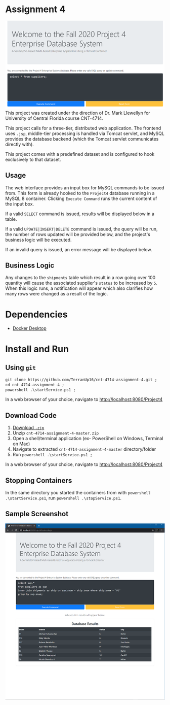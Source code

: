 # Assignment 4
![Screenshot](https://github.com/TerranUp16/cnt-4714-assignment-4/blob/main/screenshots/git_header.png)
This project was created under the direction of Dr. Mark Llewellyn for University of Central Florida course CNT-4714.

This project calls for a three-tier, distributed web application. The frontend uses `.jsp`, middle-tier processing is handled via Tomcat servlet, and MySQL provides the database backend (which the Tomcat servlet communicates directly with).

This project comes with a predefined dataset and is configured to hook exclusively to that dataset.

## Usage
The web interface provides an input box for MySQL commands to be issued from. This form is already hooked to the `Project4` database running in a MySQL 8 container. Clicking `Execute Command` runs the current content of the input box.

If a valid `SELECT` command is issued, results will be displayed below in a table.

If a valid `UPDATE|INSERT|DELETE` command is issued, the query will be run, the number of rows updated will be provided below, and the project's business logic will be executed.

If an invalid query is issued, an error message will be displayed below.

## Business Logic
Any changes to the `shipments` table which result in a row going over 100 quantity will cause the associated supplier's `status` to be increased by `5`. When this logic runs, a notification will appear which also clarifies how many rows were changed as a result of the logic.

# Dependencies
* [Docker Desktop](https://www.docker.com/products/docker-desktop)

# Install and Run
## Using `git`
```
git clone https://github.com/TerranUp16/cnt-4714-assignment-4.git ;
cd cnt-4714-assignment-4 ;
powershell .\startService.ps1 ;
```

In a web browser of your choice, navigate to [http://localhost:8080/Project4](http://localhost:8080/Project4)

## Download Code
1. [Download `.zip`](https://github.com/TerranUp16/cnt-4714-assignment-4/archive/master.zip)
2. Unzip `cnt-4714-assignment-4-master.zip`
3. Open a shell/terminal application (ex- PowerShell on Windows, Terminal on Mac)
4. Navigate to extracted `cnt-4714-assignment-4-master` directory/folder
5. Run `powershell .\startService.ps1 ;`

In a web browser of your choice, navigate to [http://localhost:8080/Project4](http://localhost:8080/Project4)

## Stopping Containers
In the same directory you started the containers from with `powershell .\startService.ps1`, run `powershell .\stopService.ps1`.

## Sample Screenshot
![Query performed on data](https://github.com/TerranUp16/cnt-4714-assignment-4/blob/main/screenshots/5d_refined.png)
